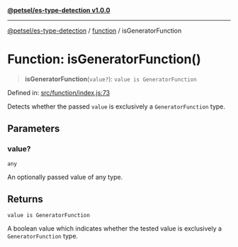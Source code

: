 [**@petsel/es-type-detection v1.0.0**](../../README.md)

***

[@petsel/es-type-detection](../../modules.md) / [function](../README.md) / isGeneratorFunction

# Function: isGeneratorFunction()

> **isGeneratorFunction**(`value?`): `value is GeneratorFunction`

Defined in: [src/function/index.js:73](https://github.com/petsel/es-type-detection/blob/ee065d8dbfab0995c95e9bb864d87647f5391dda/src/function/index.js#L73)

Detects whether the passed `value` is exclusively a `GeneratorFunction` type.

## Parameters

### value?

`any`

An optionally passed value of any type.

## Returns

`value is GeneratorFunction`

A boolean value which indicates whether the tested value is exclusively a
 `GeneratorFunction` type.
